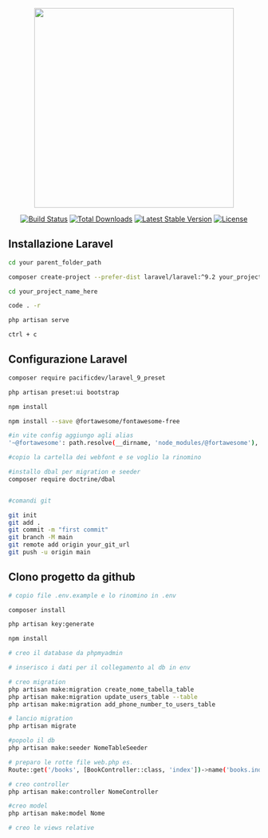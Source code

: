 <p align="center"><a href="https://laravel.com" target="_blank"><img src="https://raw.githubusercontent.com/laravel/art/master/logo-lockup/5%20SVG/2%20CMYK/1%20Full%20Color/laravel-logolockup-cmyk-red.svg" width="400"></a></p>

<p align="center">
<a href="https://travis-ci.org/laravel/framework"><img src="https://travis-ci.org/laravel/framework.svg" alt="Build Status"></a>
<a href="https://packagist.org/packages/laravel/framework"><img src="https://img.shields.io/packagist/dt/laravel/framework" alt="Total Downloads"></a>
<a href="https://packagist.org/packages/laravel/framework"><img src="https://img.shields.io/packagist/v/laravel/framework" alt="Latest Stable Version"></a>
<a href="https://packagist.org/packages/laravel/framework"><img src="https://img.shields.io/packagist/l/laravel/framework" alt="License"></a>
</p>

## Installazione Laravel

```bash
cd your parent_folder_path

composer create-project --prefer-dist laravel/laravel:^9.2 your_project_name_here

cd your_project_name_here

code . -r

php artisan serve

ctrl + c

```

## Configurazione Laravel

```bash
composer require pacificdev/laravel_9_preset

php artisan preset:ui bootstrap

npm install

npm install --save @fortawesome/fontawesome-free

#in vite config aggiungo agli alias
'~@fortawesome': path.resolve(__dirname, 'node_modules/@fortawesome'),

#copio la cartella dei webfont e se voglio la rinomino

#installo dbal per migration e seeder
composer require doctrine/dbal


#comandi git

git init
git add .
git commit -m "first commit"
git branch -M main
git remote add origin your_git_url
git push -u origin main


```

## Clono progetto da github

```bash
# copio file .env.example e lo rinomino in .env

composer install

php artisan key:generate

npm install

# creo il database da phpmyadmin

# inserisco i dati per il collegamento al db in env

# creo migration
php artisan make:migration create_nome_tabella_table
php artisan make:migration update_users_table --table
php artisan make:migration add_phone_number_to_users_table

# lancio migration
php artisan migrate

#popolo il db
php artisan make:seeder NomeTableSeeder

# preparo le rotte file web.php es.
Route::get('/books', [BookController::class, 'index'])->name('books.index');

# creo controller
php artisan make:controller NomeController

#creo model
php artisan make:model Nome

# creo le views relative

```
